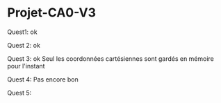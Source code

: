 # Projet-CA0-V3

Quest1: ok

Quest 2: ok

Quest 3: ok
        Seul les coordonnées cartésiennes sont gardés en mémoire pour l'instant
        
Quest 4: Pas encore bon

Quest 5:
